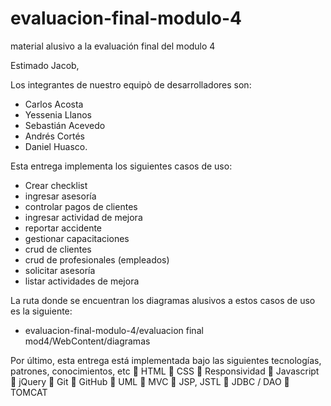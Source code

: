 # evaluacion-final-modulo-4
material alusivo a la evaluación final del modulo 4 

Estimado Jacob, 

Los integrantes de nuestro equipò de desarrolladores son:
- Carlos Acosta
- Yessenia Llanos
- Sebastián Acevedo
- Andrés Cortés
- Daniel Huasco.

Esta entrega implementa los siguientes casos de uso:
- Crear checklist
- ingresar asesoría
- controlar pagos de clientes
- ingresar actividad de mejora
- reportar accidente
- gestionar capacitaciones
- crud de clientes
- crud de profesionales (empleados)
- solicitar asesoría
- listar actividades de mejora

La ruta donde se encuentran los diagramas alusivos a estos casos de uso es la siguiente:
- evaluacion-final-modulo-4/evaluacion final mod4/WebContent/diagramas

Por último, esta entrega está implementada bajo las siguientes tecnologías, patrones, conocimientos, etc
 HTML
 CSS
 Responsividad
 Javascript
 jQuery
 Git
 GitHub
 UML
 MVC
 JSP, JSTL
 JDBC / DAO
 TOMCAT



